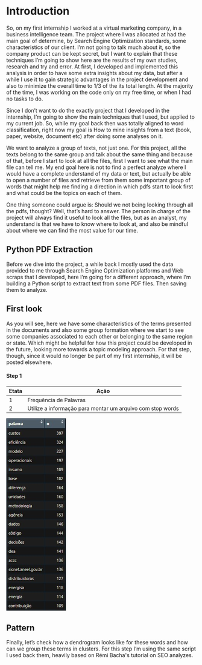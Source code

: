 # Introduction

So, on my first internship I worked at a virtual marketing company, in a business intelligence team. The project where I was allocated at had the main goal of determine, by Search Engine Optimization standards, some characteristics of our client. I’m not going to talk much about it, so the company product can be kept secret, but I want to explain that these techniques I’m going to show here are the results of my own studies, research and try and error. At first, I developed and implemented this analysis in order to have some extra insights about my data, but after a while I use it to gain strategic advantages in the project development and also to minimize the overall time to 1/3 of the its total length. At the majority of the time, I was working on the code only on my free time, or when I had no tasks to do.

Since I don’t want to do the exactly project that I developed in the internship, I’m going to show the main techniques that I used, but applied to my current job. So, while my goal back then was totally aligned to word classification, right now my goal is How to mine insights from a text (book, paper, website, document etc) after doing some analyses on it. 

We want to analyze a group of texts, not just one. For this project, all the texts belong to the same group and talk about the same thing and because of that, before I start to look at all the files, first I want to see what the main file can tell me. My end goal here is not to find a perfect analyze where I would have a complete understand of my data or text, but actually be able to open a number of files and retrieve from them some important group of words that might help me finding a direction in which pdfs start to look first and what could be the topics on each of them.

One thing someone could argue is: Should we not being looking through all the pdfs, thought? Well, that’s hard to answer. The person in charge of the project will always find it useful to look all the files, but as an analyst, my understand is that we have to know where to look at, and also be mindful about where we can find the most value for our time.  


## Python PDF Extraction

Before we dive into the project, a while back I mostly used the data provided to me through Search Engine Optimization platforms and Web scraps that I developed, here I’m going for a different approach, where I’m building a Python script to extract text from some PDF files. Then saving them to analyze. 


## First look 

As you will see, here we have some characteristics of the terms presented in the documents and also some group formation where we start to see some companies associated to each other or belonging to the same region or state. Which might be helpful for how this project could be developed in the future, looking more towards a topic modeling approach. For that step, though, since it would no longer be part of my first internship, it will be posted elsewhere. 

#### Step 1

| Etata  | Ação |
| ------------- | ------------- |
| 1  | Frequência de Palavras  |
| 2 | Utilize a informação para montar um arquivo com stop words  |

![](my_images/1.jpg)

## Pattern

Finally, let’s check how a dendrogram looks like for these words and how can we group these terms in clusters. For this step I’m using the same script I used back them, heavily based on Rémi Bacha's tutorial on SEO analyzes.   
